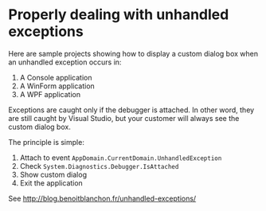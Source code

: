 # Properly dealing with unhandled exceptions

Here are sample projects showing how to display a custom dialog box when an unhandled exception occurs in:

1. A Console application
2. A WinForm application
3. A WPF application

Exceptions are caught only if the debugger is attached.
In other word, they are still caught by Visual Studio, but your customer will always see the custom dialog box.

The principle is simple:

1. Attach to event `AppDomain.CurrentDomain.UnhandledException`
2. Check `System.Diagnostics.Debugger.IsAttached`
3. Show custom dialog
4. Exit the application

See http://blog.benoitblanchon.fr/unhandled-exceptions/

